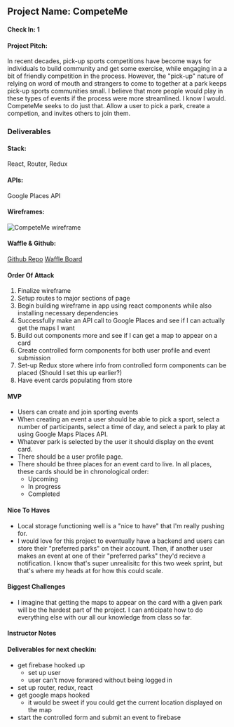 ## Project Name: CompeteMe

#### Check In: 1

#### Project Pitch: 
In recent decades, pick-up sports competitions have become ways for individuals to build community and get some exercise, while engaging in a a bit of friendly competition in the process. However, the "pick-up" nature of relying on word of mouth and strangers to come to together at a park keeps pick-up sports communities small. I believe that more people would play in these types of events if the process were more streamlined. I know I would. CompeteMe seeks to do just that. Allow a user to pick a park, create a competion, and invites others to join them.

### Deliverables

#### Stack:
React, Router, Redux

#### APIs:
Google Places API

#### Wireframes:
![CompeteMe wireframe](https://user-images.githubusercontent.com/22566946/31972918-6bc39310-b8e0-11e7-9d95-c0764ee211a3.png)



#### Waffle & Github:
[Github Repo](https://github.com/lfinney/competeMe)
[Waffle Board](https://waffle.io/lfinney/competeMe)

#### Order Of Attack
1) Finalize wireframe
2) Setup routes to major sections of page
3) Begin building wireframe in app using react components while also installing necessary dependencies
4) Successfully make an API call to Google Places and see if I can actually get the maps I want
5) Build out components more and see if I can get a map to appear on a card
6) Create controlled form components for both user profile and event submission
7) Set-up Redux store where info from controlled form components can be placed (Should I set this up earlier?)
8) Have event cards populating from store

#### MVP
- Users can create and join sporting events
- When creating an event a user should be able to pick a sport, select a number of participants, select a time of day, and select a park to play at using Google Maps Places API. 
- Whatever park is selected by the user it should display on the event card.
- There should be a user profile page.
- There should be three places for an event card to live. In all places, these cards should be in chronological order:
  - Upcoming
  - In progress
  - Completed

#### Nice To Haves
- Local storage functioning well is a "nice to have" that I'm really pushing for.
- I would love for this project to eventually have a backend and users can store their "preferred parks" on their account. Then, if another user makes an event at one of their "preferred parks" they'd recieve a notification. I know that's super unrealisitc for this two week sprint, but that's where my heads at for how this could scale.

#### Biggest Challenges
- I imagine that getting the maps to appear on the card with a given park will be the hardest part of the project. I can anticipate how to do everything else with our all our knowledge from class so far.

#### Instructor Notes

#### Deliverables for next checkin:

- get firebase hooked up 
  - set up user 
  - user can't move forwared without being logged in 
- set up router, redux, react 
- get google maps hooked 
  - it would be sweet if you could get the current location displayed on the map 
- start the controlled form and submit an event to firebase
